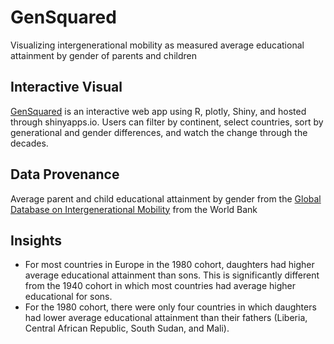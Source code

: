 # GenSquared
Visualizing intergenerational mobility as measured average educational attainment by gender of parents and children

## Interactive Visual 
[GenSquared](https://charlottemcclintock.shinyapps.io/gensquared/) is an interactive web app using R, plotly, Shiny, and hosted through shinyapps.io. Users can filter by continent, select countries, sort by generational and gender differences, and watch the change through the decades. 

## Data Provenance 
Average parent and child educational attainment by gender from the [Global Database on Intergenerational Mobility](https://www.worldbank.org/en/topic/poverty/brief/what-is-the-global-database-on-intergenerational-mobility-gdim) from the World Bank

## Insights
  * For most countries in Europe in the 1980 cohort, daughters had higher average educational attainment than sons. This is significantly different from the 1940 cohort in which most countries had average higher educational for sons. 
  * For the 1980 cohort, there were only four countries in which daughters had lower average educational attainment than their fathers (Liberia, Central African Republic, South Sudan, and Mali).



